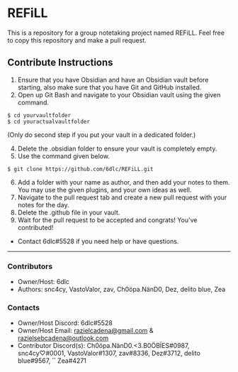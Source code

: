 # REFiLL
This is a repository for a group notetaking project named REFiLL. Feel free to copy this repository and make a pull request.

## Contribute Instructions
1) Ensure that you have Obsidian and have an Obsidian vault before starting, also make sure that you have Git and GitHub installed.
2) Open up Git Bash and navigate to your Obsidian vault using the given command.

```
$ cd yourvaultfolder
$ cd youractualvaultfolder
```
(Only do second step if you put your vault in a dedicated folder.)

4) Delete the .obsidian folder to ensure your vault is completely empty.
5) Use the command given below.

```
$ git clone https://github.com/6dlc/REFiLL.git
```

6) Add a folder with your name as author, and then add your notes to them. You may use the given plugins, and your own ideas as well.
7) Navigate to the pull request tab and create a new pull request with your notes for the day.
8) Delete the .github file in your vault.
9) Wait for the pull request to be accepted and congrats! You've contributed!

- Contact 6dlc#5528 if you need help or have questions.

---

### Contributors
- Owner/Host: 6dlc
- Authors: snc4cy, VastoValor, zav, Ch0öpa.NänD0, Dez, delito blue, Zea

### Contacts
- Owner/Host Discord: 6dlc#5528
- Owner/Host Email: razielcadena@gmail.com & razielsebcadena@outlook.com
- Contributor Discord(s): Ch0öpa.NänD0.<3.B0ÖBÏES#0987, snc4cy♡#0001, VastoValor#1307, zav#8336, Dez#3712, delito blue#9567, ٴٴ Zea#4271
